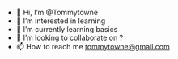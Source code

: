 - 👋 Hi, I’m @Tommytowne
- 👀 I’m interested in learning
- 🌱 I’m currently learning basics
- 💞️ I’m looking to collaborate on ?
- 📫 How to reach me tommytowne@gmail.com 

<!---
Tommytowne/Tommytowne is a ✨ special ✨ repository because its `README.md` (this file) appears on your GitHub profile.
You can click the Preview link to take a look at your changes.
--->
